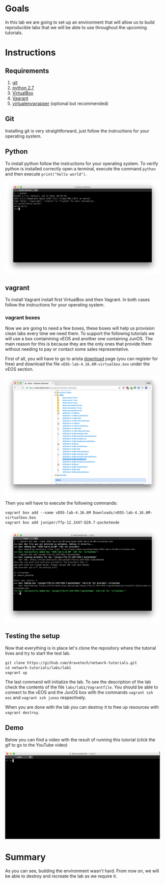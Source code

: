 # Goals

In this lab we are going to set up an environment that will allow us to build reproducible labs that we will be able to use throughout the upcoming tutorials.

# Instructions

## Requirements

1. [git](https://git-scm.com/downloads)
1. [python 2.7](https://www.python.org/downloads/)
1. [VirtualBox](https://www.virtualbox.org/wiki/Downloads)
1. [Vagrant](https://www.vagrantup.com/docs/installation/)
1. [virtualenvwrapper](http://virtualenvwrapper.readthedocs.io/en/latest/install.html) (optional but recommended)

## Git

Installing git is very straightforward, just follow the instructions for your operating system.

## Python

To install python follow the instructions for your operating system. To verify python is installed correctly open a terminal, execute the command ``python`` and then execute ``print("hello world")``.

![hello world](content/python.png)

## vagrant

To install Vagrant install first VirtualBox and then Vagrant. In both cases follow the instructions for your operating system.

### vagrant boxes

Now we are going to need a few boxes, these boxes will help us provision clean labs every time we need them. To support the following tutorials we will use a box containining vEOS and another one containing JunOS. The main reason for this is because they are the only ones that provide them without needing to pay or contact some sales representative.

First of all, you will have to go to arista [download](http://www.arista.com/en/support/software-download) page (you can register for free) and download the file ``vEOS-lab-4.16.6M-virtualbox.box`` under the vEOS section.

![eos box](content/support_arista.png)

Then you will have to execute the following commands:

    vagrant box add --name vEOS-lab-4.16.6M Downloads/vEOS-lab-4.16.6M-virtualbox.box
    vagrant box add juniper/ffp-12.1X47-D20.7-packetmode

![vagrant add](content/vagrant_add.png)

## Testing the setup

Now that everything is in place let's clone the repository where the tutorial lives and try to start the test lab.

    git clone https://github.com/dravetech/network-tutorials.git
    cd network-tutorials/labs/lab1
    vagrant up

The last command will initialize the lab. To see the description of the lab check the contents of the file ``labs/lab1/Vagrantfile``. You should be able to connect to the vEOS and the JunOS box with the commands ``vagrant ssh eos`` and ``vagrant ssh junos`` respectively.

When you are done with the lab you can destroy it to free up resources with ``vagrant destroy``.

## Demo

Below you can find a video with the result of running this tutorial (click the gif to go to the YouTube video)

[![tutorial 0 building env demo](content/tutorial_0_building_env_demo_preview.gif)](https://www.youtube.com/watch?v=aMJUDelX9cA "click me!")

# Summary

As you can see, building the environment wasn't hard. From now on, we will be able to destroy and recreate the lab as we require it.
